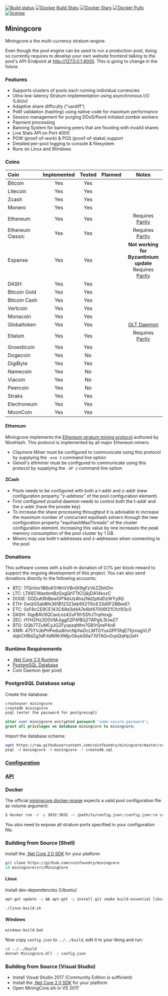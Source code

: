 [![Build status](https://ci.appveyor.com/api/projects/status/nbvaa55gu3icd1q8?svg=true)](https://ci.appveyor.com/project/oliverw/miningcore)
[![Docker Build Statu](https://img.shields.io/docker/build/coinfoundry/miningcore-docker.svg)](https://hub.docker.com/r/coinfoundry/miningcore-docker/)
[![Docker Stars](https://img.shields.io/docker/stars/coinfoundry/miningcore-docker.svg)](https://hub.docker.com/r/coinfoundry/miningcore-docker/)
[![Docker Pulls](https://img.shields.io/docker/pulls/coinfoundry/miningcore-docker.svg)]()
[![license](https://img.shields.io/github/license/mashape/apistatus.svg)]()

## Miningcore

Miningcore a the multi-currency stratum-engine.

Even though the pool engine can be used to run a production-pool, doing so currently requires to
develop your own website frontend talking to the pool's API-Endpoint at http://127.0.0.1:4000.
This is going to change in the future.

### Features

- Supports clusters of pools each running individual currencies
- Ultra-low-latency Stratum implementation using asynchronous I/O (LibUv)
- Adaptive share difficulty ("vardiff")
- PoW validation (hashing) using native code for maximum performance
- Session management for purging DDoS/flood initiated zombie workers
- Payment processing
- Banning System for banning peers that are flooding with invalid shares
- Live Stats API on Port 4000
- POW (proof-of-work) & POS (proof-of-stake) support
- Detailed per-pool logging to console & filesystem
- Runs on Linux and Windows

### Coins

Coin | Implemented | Tested | Planned | Notes
:--- | :---: | :---: | :---: | :---:
Bitcoin | Yes | Yes | |
Litecoin | Yes | Yes | |
Zcash | Yes | Yes | |
Monero | Yes | Yes | |
Ethereum | Yes | Yes | | Requires [Parity](https://github.com/paritytech/parity/releases)
Ethereum Classic | Yes | Yes | | Requires [Parity](https://github.com/paritytech/parity/releases)
Expanse | Yes | Yes | | **Not working for Byzantinium update** Requires [Parity](https://github.com/paritytech/parity/releases)
DASH | Yes | Yes | |
Bitcoin Gold | Yes | Yes | |
Bitcoin Cash | Yes | Yes | |
Vertcoin | Yes | Yes | |
Monacoin | Yes | Yes | |
Globaltoken | Yes | Yes | | [GLT Daemon](https://globaltoken.org/#downloads)
Ellaism | Yes | Yes | | Requires [Parity](https://github.com/paritytech/parity/releases)
Groestlcoin | Yes | Yes | |
Dogecoin | Yes | No | |
DigiByte | Yes | Yes | |
Namecoin | Yes | No | |
Viacoin | Yes | No | |
Peercoin | Yes | No | |
Straks | Yes | Yes | |
Electroneum | Yes | Yes | |
MoonCoin | Yes | Yes | |
#### Ethereum

Miningcore implements the [Ethereum stratum mining protocol](https://github.com/nicehash/Specifications/blob/master/EthereumStratum_NiceHash_v1.0.0.txt) authored by NiceHash. This protocol is implemented by all major Ethereum miners.

- Claymore Miner must be configured to communicate using this protocol by supplying the <code>-esm 3</code> command line option
- Genoil's ethminer must be configured to communicate using this protocol by supplying the <code>-SP 2</code> command line option

#### ZCash

- Pools needs to be configured with both a t-addr and z-addr (new configuration property "z-address" of the pool configuration element)
- First configured zcashd daemon needs to control both the t-addr and the z-addr (have the private key)
- To increase the share processing throughput it is advisable to increase the maximum number of concurrent equihash solvers through the new configuration property "equihashMaxThreads" of the cluster configuration element. Increasing this value by one increases the peak memory consumption of the pool cluster by 1 GB.
- Miners may use both t-addresses and z-addresses when connecting to the pool

### Donations

This software comes with a built-in donation of 0.1% per block-reward to support the ongoing development of this project. You can also send donations directly to the following accounts:

* BTC:  17QnVor1B6oK1rWnVVBrdX9gFzVkZZbhDm
* LTC:  LTK6CWastkmBzGxgQhTTtCUjkjDA14kxzC
* DOGE: DGDuKRhBewGP1kbUz4hszNd2p6dDzWYy9Q
* ETH:  0xcb55abBfe361B12323eb952110cE33d5F28BeeE1
* ETC:  0xF8cCE9CE143C68d3d4A7e6bf47006f21Cfcf93c0
* DASH: XqpBAV9QCaoLnz42uF5frSSfrJTrqHoxjp
* ZEC:  t1YHZHz2DGVMJiggD2P4fBQ2TAPgtLSUwZ7
* BTG:  GQb77ZuMCyJGZFyxpzqNfm7GB1rQreP4n6
* XMR:  475YVJbPHPedudkhrcNp1wDcLMTGYusGPF5fqE7XjnragVLP
        dqbCHBdZg3dF4dN9hXMjjvGbykS6a77dTAQvGrpiQqHp2eH

### Runtime Requirements

- [.Net Core 2.0 Runtime](https://www.microsoft.com/net/download/core#/runtime)
- [PostgreSQL Database](https://www.postgresql.org/)
- Coin Daemon (per pool)

### PostgreSQL Database setup

Create the database:

```bash
createuser miningcore
createdb miningcore
psql (enter the password for postgressql)
```
```sql
alter user miningcore encrypted password 'some-secure-password';
grant all privileges on database miningcore to miningcore;
```

Import the database schema:

```bash
wget https://raw.githubusercontent.com/coinfoundry/miningcore/master/src/MiningCore/Persistence/Postgres/Scripts/createdb.sql
psql -d miningcore -U miningcore -f createdb.sql
```

### [Configuration](https://github.com/coinfoundry/miningcore/wiki/Configuration)

### [API](https://github.com/coinfoundry/miningcore/wiki/API)

### Docker

The official [miningcore docker-image](https://hub.docker.com/r/coinfoundry/miningcore-docker/) expects a valid pool configuration file as volume argument:

```bash
$ docker run -d -p 3032:3032 -v /path/to/config.json:/config.json:ro coinfoundry/miningcore-docker
```

You also need to expose all stratum ports specified in your configuration file.

### Building from Source (Shell)

Install the [.Net Core 2.0 SDK](https://www.microsoft.com/net/download/core) for your platform

```bash
git clone https://github.com/coinfoundry/miningcore
cd miningcore/src/MiningCore
```

#### Linux

Install dev-dependencies (Ubuntu)

```bash
apt-get update -y && apt-get -y install git cmake build-essential libssl-dev pkg-config libboost-all-dev libsodium-dev
```
```bash
./linux-build.sh
```

#### Windows

```bash
windows-build.bat
```

Now copy <code>config.json</code> to <code>../../build</code>, edit it to your liking and run:

```bash
cd ../../build
dotnet MiningCore.dll -c config.json
```

### Building from Source (Visual Studio)

- Install Visual Studio 2017 (Community Edition is sufficient)
- Install the [.Net Core 2.0 SDK](https://www.microsoft.com/net/download/core) for your platform
- Open MiningCore.sln in VS 2017
